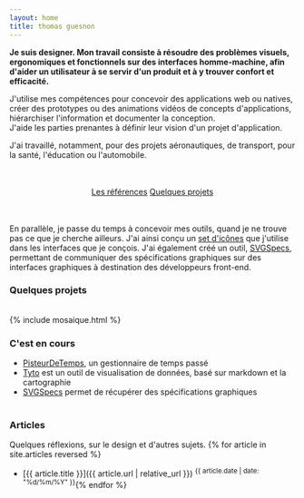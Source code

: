```yaml
---
layout: home
title: thomas guesnon
---
```


**Je suis designer. Mon travail consiste à résoudre des problèmes visuels, ergonomiques et fonctionnels sur des interfaces homme-machine, afin d'aider un utilisateur à se servir d'un produit et à y trouver confort et efficacité.**

J'utilise mes compétences pour concevoir des applications web ou natives, créer des prototypes ou des animations vidéos de concepts d'applications, hiérarchiser l'information et documenter la conception.<br/>
J'aide les parties prenantes à définir leur vision d'un projet d'application.

J'ai travaillé, notamment, pour des projets aéronautiques, de transport, pour la santé, l'éducation ou l'automobile.

<div style="width:100%; text-align:center; margin:3rem 0;">
<a type="button" class="btn btn-outline-primary" href="/references">Les références</a>
<a type="button" class="btn btn-outline-primary" href="/projets">Quelques projets</a>
</div>

En parallèle, je passe du temps à concevoir mes outils, quand je ne trouve pas ce que je cherche ailleurs. J'ai ainsi conçu un [set d'icônes](http://platform.thomasguesnon.net/pajeweic/) que j'utilise dans les interfaces que je conçois. J'ai également créé un outil, [SVGSpecs](https://framagit.org/patjennings/svg-specifications "SVG Speccs"), permettant de communiquer des spécifications graphiques sur des interfaces graphiques à destination des développeurs front-end.

### Quelques projets ###
<br/>
{% include mosaique.html %}

### C'est en cours ###

- [PisteurDeTemps]({{site.url}}/pisteur-temps "Pisteur de temps"), un gestionnaire de temps passé
- [Tyto]({{site.url}}/tyto "Tyto") est un outil de visualisation de données, basé sur markdown et la cartographie
- [SVGSpecs]({{site.url}}/articles/2019/03/06/2019-03-07-inkscape.html#spécification-dinterface "SVG Specs") permet de récupérer des spécifications graphiques
<br/><br/>

### Articles ###
Quelques réflexions, sur le design et d'autres sujets.
{% for article in site.articles reversed %}
- [{{ article.title }}]({{ article.url | relative_url }}) <sup>{{ article.date | date: "%d/%m/%Y" }}</sup>{% endfor %}




